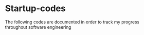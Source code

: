 # Startup-codes
The following codes are documented in order to track my progress throughout software engineering
